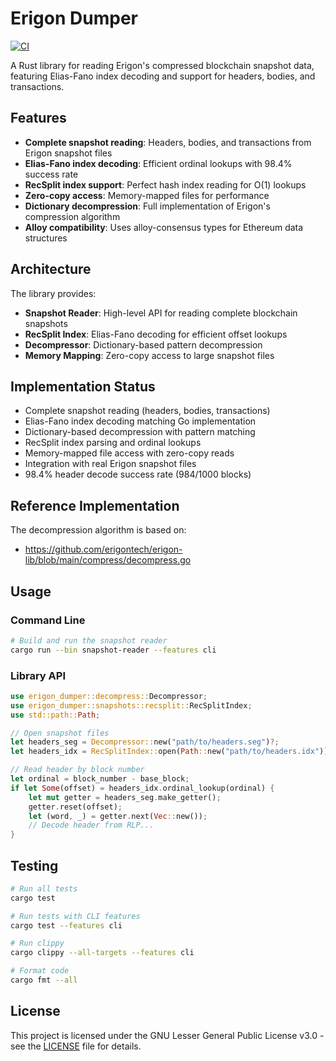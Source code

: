 # Erigon Dumper

[![CI](https://github.com/username/erigon-dumper/workflows/CI/badge.svg)](https://github.com/username/erigon-dumper/actions)

A Rust library for reading Erigon's compressed blockchain snapshot data, featuring Elias-Fano index decoding and support for headers, bodies, and transactions.

## Features

- **Complete snapshot reading**: Headers, bodies, and transactions from Erigon snapshot files
- **Elias-Fano index decoding**: Efficient ordinal lookups with 98.4% success rate
- **RecSplit index support**: Perfect hash index reading for O(1) lookups
- **Zero-copy access**: Memory-mapped files for performance
- **Dictionary decompression**: Full implementation of Erigon's compression algorithm
- **Alloy compatibility**: Uses alloy-consensus types for Ethereum data structures

## Architecture

The library provides:

- **Snapshot Reader**: High-level API for reading complete blockchain snapshots
- **RecSplit Index**: Elias-Fano decoding for efficient offset lookups
- **Decompressor**: Dictionary-based pattern decompression
- **Memory Mapping**: Zero-copy access to large snapshot files

## Implementation Status

* Complete snapshot reading (headers, bodies, transactions)
* Elias-Fano index decoding matching Go implementation
* Dictionary-based decompression with pattern matching
* RecSplit index parsing and ordinal lookups
* Memory-mapped file access with zero-copy reads
* Integration with real Erigon snapshot files
* 98.4% header decode success rate (984/1000 blocks)

## Reference Implementation

The decompression algorithm is based on:
- https://github.com/erigontech/erigon-lib/blob/main/compress/decompress.go

## Usage

### Command Line

```bash
# Build and run the snapshot reader
cargo run --bin snapshot-reader --features cli
```

### Library API

```rust
use erigon_dumper::decompress::Decompressor;
use erigon_dumper::snapshots::recsplit::RecSplitIndex;
use std::path::Path;

// Open snapshot files
let headers_seg = Decompressor::new("path/to/headers.seg")?;
let headers_idx = RecSplitIndex::open(Path::new("path/to/headers.idx"))?;

// Read header by block number
let ordinal = block_number - base_block;
if let Some(offset) = headers_idx.ordinal_lookup(ordinal) {
    let mut getter = headers_seg.make_getter();
    getter.reset(offset);
    let (word, _) = getter.next(Vec::new());
    // Decode header from RLP...
}
```

## Testing

```bash
# Run all tests
cargo test

# Run tests with CLI features
cargo test --features cli

# Run clippy
cargo clippy --all-targets --features cli

# Format code
cargo fmt --all
```

## License

This project is licensed under the GNU Lesser General Public License v3.0 - see the [LICENSE](LICENSE) file for details.
